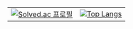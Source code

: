 <table style="border: none; border-collapse: collapse;">
  <tr style="border: none;">
    <td style="border: none;">
      <a href="https://solved.ac/xotjdk">
        <img src="http://mazassumnida.wtf/api/v2/generate_badge?boj=xotjdk" alt="Solved.ac 프로필" />
      </a>
    </td>
    <td style="border: none;">
      <a href="https://github.com/anuraghazra/github-readme-stats">
        <img src="https://github-readme-stats.vercel.app/api/top-langs/?username=taessong" alt="Top Langs" />
      </a>
    </td>
  </tr>
</table>
